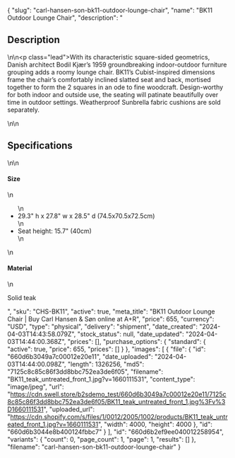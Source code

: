 {
  "slug": "carl-hansen-son-bk11-outdoor-lounge-chair",
  "name": "BK11 Outdoor Lounge Chair",
  "description": "<h2>Description</h2>\n<!-- split -->\n<p class=\"lead\">With its characteristic square-sided geometrics, Danish architect Bodil Kjær’s 1959 groundbreaking indoor-outdoor furniture grouping adds a roomy lounge chair. BK11’s Cubist-inspired dimensions frame the chair’s comfortably inclined slatted seat and back, mortised together to form the 2 squares in an ode to fine woodcraft. Design-worthy for both indoor and outside use, the seating will patinate beautifully over time in outdoor settings. Weatherproof Sunbrella fabric cushions are sold separately.</p>\n<!-- split -->\n<h2>Specifications</h2>\n<!-- split -->\n<h4>Size</h4>\n<ul>\n<li>29.3\" h x 27.8\" w x 28.5\" d (74.5x70.5x72.5cm)</li>\n<li>Seat height: 15.7\" (40cm)</li>\n</ul>\n<h4>Material</h4>\n<p>Solid teak</p>",
  "sku": "CHS-BK11",
  "active": true,
  "meta_title": "BK11 Outdoor Lounge Chair | Buy Carl Hansen & Søn online at A+R",
  "price": 655,
  "currency": "USD",
  "type": "physical",
  "delivery": "shipment",
  "date_created": "2024-04-03T14:43:58.079Z",
  "stock_status": null,
  "date_updated": "2024-04-03T14:44:00.368Z",
  "prices": [],
  "purchase_options": {
    "standard": {
      "active": true,
      "price": 655,
      "prices": []
    }
  },
  "images": [
    {
      "file": {
        "id": "660d6b3049a7c00012e20e11",
        "date_uploaded": "2024-04-03T14:44:00.098Z",
        "length": 1326256,
        "md5": "7125c8c85c86f3dd8bbc752ea3de6f05",
        "filename": "BK11_teak_untreated_front_1.jpg?v=1660111531",
        "content_type": "image/jpeg",
        "url": "https://cdn.swell.store/b2sdemo_test/660d6b3049a7c00012e20e11/7125c8c85c86f3dd8bbc752ea3de6f05/BK11_teak_untreated_front_1.jpg%3Fv%3D1660111531",
        "uploaded_url": "https://cdn.shopify.com/s/files/1/0012/2005/1002/products/BK11_teak_untreated_front_1.jpg?v=1660111531",
        "width": 4000,
        "height": 4000
      },
      "id": "660d6b3044e8b400124fbbc7"
    }
  ],
  "id": "660d6b2ef9ee040012258954",
  "variants": {
    "count": 0,
    "page_count": 1,
    "page": 1,
    "results": []
  },
  "filename": "carl-hansen-son-bk11-outdoor-lounge-chair"
}